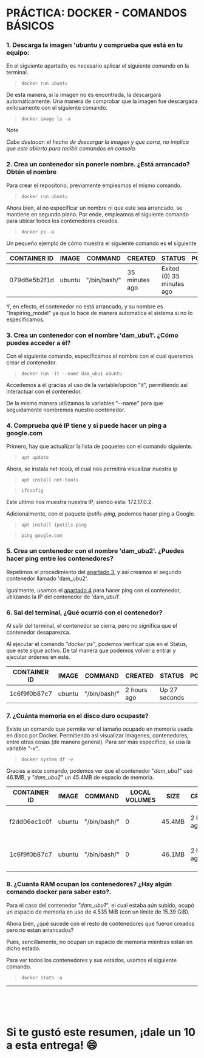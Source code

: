 # PRÁCTICA: DOCKER - COMANDOS BÁSICOS

### **1. Descarga la imagen 'ubuntu y comprueba que está en tu equipo:**

En el siguiente apartado, es necesario aplicar el siguiente comando en la terminal.

> `docker run ubuntu`

De esta manera, si la imagen no es encontrada, la descargará automáticamente. Una manera de comprobar que la imagen fue  descargada exitosamente con el siguiente comando.

> `docker image ls -a`

>[!NOTE]
>*Cabe destacar: el hecho de descargar la imagen y que corra, no implica que este abierto para recibir comandos en consola.*

### **2. Crea un contenedor sin ponerle nombre. ¿Está arrancado? Obtén el nombre**

Para crear el repositorio, previamente empleamos el mismo comando.

> `docker run ubuntu`

Ahora bien, al no especificar un nombre ni que este sea arrancado, se mantiene en segundo plano. Por ende, empleamos el siguiente comando para ubicar todos los contenedores creados.

> `docker ps -a`

Un pequeño ejemplo de cómo muestra el siguiente comando es el siguiente

| CONTAINER ID  | IMAGE | COMMAND | CREATED | STATUS | PORTS | NAMES |
|---------------|-------|---------|---------|--------|------|-------|
|079d6e5b2f1d        |ubuntu | "/bin/bash/"  | 35 minutes ago    | Exited (0) 35 minutes ago    |    | Inspiring_mendel  |

Y, en efecto, el contenedor no está arrancado, y su nombre es "Inspiring_model" ya que lo hace de manera automatica el sistema si no lo especificamos.

### <a name="e1">**3. Crea un contenedor con el nombre 'dam_ubu1'. ¿Cómo puedes acceder a él?**</a>

Con el siguiente comando, especificamos el nombre con el cual queremos crear el contenedor.

> `docker run -it --name dam_ubu1 ubuntu`

Accedemos a él gracias al uso de la variable/opción "it", permitiendo así interactuar con el contenedor.

De la misma manera utilizamos la variables "--name" para que seguidamente nombremos nuestro contenedor.

### <a name="e2">**4. Comprueba qué IP tiene y si puede hacer un ping a google.com**</a> 

Primero, hay que actualizar la lista de paquetes con el comando siguiente.

> `apt update`

Ahora, se instala *net-tools*, el cual nos permitirá visualizar nuestra ip

> `apt install net-tools`

> `ifconfig`

Este ultimo nos muestra nuestra IP, siendo esta: 172.17.0.2.

Adicionalmente, con el paquete *iputils-ping*, podemos hacer ping a Google. 

>`apt install iputils-ping`

> `ping google.com`

### **5. Crea un contenedor con el nombre 'dam_ubu2'. ¿Puedes hacer ping entre los contenedores?**

Repetimos el procedimiento del [apartado 3](#e1), y asi creamos el segundo contenedor llamado 'dam_ubu2'.

Igualmente, usamos  el [apartado 4](#e2) para hacer ping con el contenedor, utilizando la IP del contenedor de 'dam_ubu1'.

### **6. Sal del terminal, ¿Qué ocurrió con el contenedor?**

Al salir del terminal, el contenedor se cierra, pero no significa que el contenedor desaparezca.

Al ejecutar el comando *"docker ps"*, podemos verificar que en el Status, que este sigue activo. De tal manera que podemos volver a entrar y ejecutar ordenes en este.

| CONTAINER ID  | IMAGE | COMMAND | CREATED | STATUS | PORTS | NAMES |
|---------------|-------|---------|---------|--------|------|-------|
|1c6f9f0b87c7        |ubuntu | "/bin/bash/"  | 2 hours ago    | Up 27 seconds    |    | dam_ubu1  |

### **7. ¿Cuánta memoria en el disco duro ocupaste?**

Existe un comando que permite ver el tamaño ocupado en memoria usada en disco por Docker. Permitiendo asi visualizar imagenes, contenedores, entre otras cosas (de manera general). Para ser más específico, se usa la variable *"-v"*.

>`docker system df -v`

Gracias a este comando, podemos ver que el contenedor "*dam_ubu1*" usó 46.1MB, y *"dam_ubu2"* un 45.4MB de espacio de memoria.

| CONTAINER ID  | IMAGE | COMMAND | LOCAL VOLUMES| SIZE | CREATED | STATUS | NAMES |
|---------------|-------|---------|---------|--------|------|-------|-------|
|f2dd06ec1c0f   |ubuntu |"/bin/bash/"| 0    | 45.4MB | 2 hours ago | Exited (0) 2 hours ago|dam_ubu2  |
|1c6f9f0b87c7   |ubuntu |"/bin/bash/"| 0    | 46.1MB | 2 hours ago | Exited (0) 2 hours ago|dam_ubu1  |


### **8. ¿Cuanta RAM ocupan los contenedores? ¿Hay algún comando docker para saber esto?.**

Para el caso del contenedor *"dam_ubu1"*, el cual estaba aún subido, ocupó un espacio de memoria en uso de 4.535 MiB (con un límite de 15.39 GiB).

Ahora bien, ¿qué sucede con el resto de contenedores que fueron creados pero no estan arrancados?

Pues, sencillamente, no ocupan un espacio de memoria mientras están en dicho estado.

Para ver todos los contenedores y sus estados, usamos el siguiente comando.

>`docker stats -a`

----
<br/><br/><br/>

# Si te gustó este resumen, ¡dale un 10 a esta entrega! :smile: